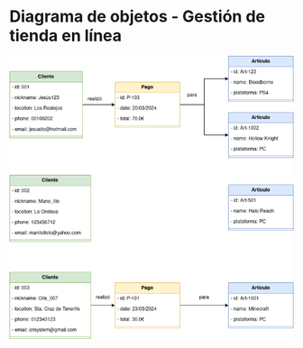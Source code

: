 # Diagrama de objetos - Gestión de tienda en línea

<div align=center>

![img](./diagrama-objetos-tienda-linea.drawio.png)

</div>